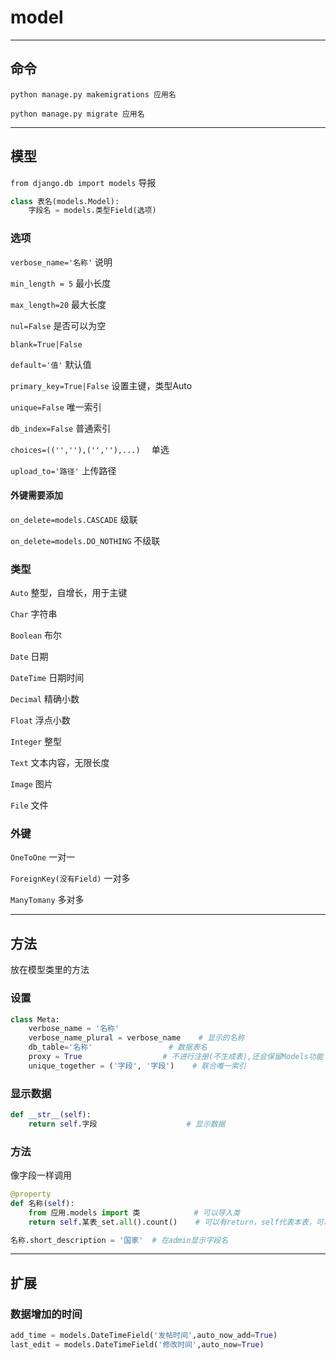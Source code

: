 # model

---

## 命令



`python manage.py makemigrations 应用名`

`python manage.py migrate 应用名`



---

## 模型

`from django.db import models`    导报



```python
class 表名(models.Model):
    字段名 = models.类型Field(选项)
```

### 选项

`verbose_name='名称'`                          说明

`min_length = 5`                                  最小长度

`max_length=20`                                   最大长度

`nul=False`                                 是否可以为空    

`blank=True|False`

`default='值'`                                    默认值

`primary_key=True|False`                  设置主键，类型Auto

`unique=False`                                   唯一索引

`db_index=False`                                普通索引

`choices=(('',''),('',''),...)	`     单选

`upload_to='路径'`                            上传路径

#### 外键需要添加

`on_delete=models.CASCADE`             级联

`on_delete=models.DO_NOTHING`        不级联



### 类型

`Auto`                                               整型，自增长，用于主键

`Char`                                               字符串

`Boolean`                                          布尔

`Date`                                               日期

`DateTime`                                        日期时间

`Decimal`                                          精确小数

`Float`                                             浮点小数

`Integer`                                          整型

`Text`                                               文本内容，无限长度

`Image`                                             图片

`File`                                               文件



### 外键

`OneToOne`                                       一对一

`ForeignKey(没有Field)`                一对多

`ManyTomany`                                  多对多



---

## 方法

放在模型类里的方法



### 设置

```python
class Meta:
    verbose_name = '名称'
    verbose_name_plural = verbose_name	  # 显示的名称
    db_table='名称'		          # 数据表名
    proxy = True		          # 不进行注册(不生成表),还会保留Models功能
    unique_together = ('字段', '字段')	  # 联合唯一索引
```



### 显示数据

```python
def __str__(self):
    return self.字段			          # 显示数据
```



### 方法

像字段一样调用

```python
@property
def 名称(self):
    from 应用.models import 类            # 可以导入类
    return self.某表_set.all().count()    # 可以有return，self代表本表，可以在HTML调用

名称.short_description = '国家'  # 在admin显示字段名
```



---

## 扩展



### 数据增加的时间

```python
add_time = models.DateTimeField('发帖时间',auto_now_add=True)
last_edit = models.DateTimeField('修改时间',auto_now=True)
```





